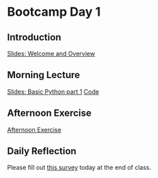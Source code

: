 # Bootcamp Day 1


## Introduction

[Slides: Welcome and Overview](https://docs.google.com/presentation/d/1LQjRBm0cF-CZe35pHMgon-Pm1TsSjuCqbpyyW_r2elE/edit?usp=sharing)

## Morning Lecture 

[Slides: Basic Python part 1](https://docs.google.com/presentation/d/1CgkpRxD6aqLYACOUeUUNLWv_SfaflhLEZBi4n_CeBCk/edit?usp=sharing)
[Code](https://github.com/bxlab/qbb2025/tree/main/bootcamp/day1_morning)

## Afternoon Exercise

[Afternoon Exercise](../assignments/bootcamp/lists_loops_conditionals/index.md)

## Daily Reflection

Please fill out [this survey](https://forms.gle/PLeHe8sqe2UCqeM79) today at the end of class. 

